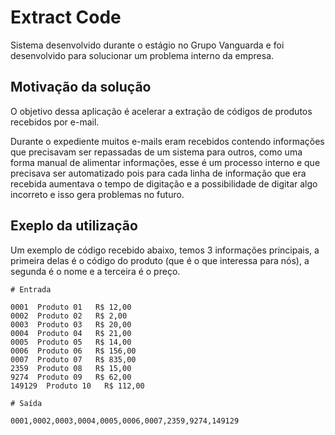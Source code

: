 # Extract Code

Sistema desenvolvido durante o estágio no Grupo Vanguarda e foi desenvolvido para solucionar 
um problema interno da empresa.

## Motivação da solução

O objetivo dessa aplicação é acelerar a extração de códigos de produtos recebidos por e-mail.

Durante o expediente muitos e-mails eram recebidos contendo informações que precisavam ser 
repassadas de um sistema para outros, como uma forma manual de alimentar informações, esse 
é um processo interno e que precisava ser automatizado pois para cada linha de informação 
que era recebida aumentava o tempo de digitação e a possibilidade de digitar algo incorreto
e isso gera problemas no futuro.

## Exeplo da utilização

Um exemplo de código recebido abaixo, temos 3 informações principais, a primeira delas é o 
código do produto (que é o que interessa para nós), a segunda é o nome e a terceira 
é o preço.

```
# Entrada

0001  Produto 01   R$ 12,00
0002  Produto 02   R$ 2,00
0003  Produto 03   R$ 20,00
0004  Produto 04   R$ 21,00
0005  Produto 05   R$ 14,00
0006  Produto 06   R$ 156,00
0007  Produto 07   R$ 835,00
2359  Produto 08   R$ 15,00
9274  Produto 09   R$ 62,00
149129  Produto 10   R$ 112,00

# Saída

0001,0002,0003,0004,0005,0006,0007,2359,9274,149129
```

